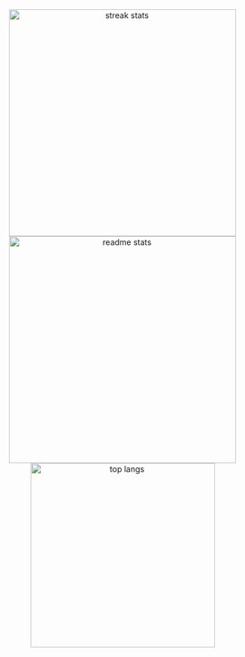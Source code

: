 <div align=center>
  <img width=400 src="https://github-readme-streak-stats-salesp07.vercel.app/?user=OuOSama&count_private=true&theme=react&border_radius=20" alt="streak stats"/>
  <img width=400 src="https://github-readme-stats-salesp07.vercel.app/api?username=OuOSama&count_private=true&show_icons=true&theme=react&rank_icon=github&border_radius=20" alt="readme stats" />

  <img width=325 align="center" src="https://github-readme-stats-salesp07.vercel.app/api/top-langs/?username=OuOSama&hide=HTML&langs_count=8&layout=compact&theme=react&border_radius=20&size_weight=0.5&count_weight=0.5&exclude_repo=github-readme-stats" alt="top langs" />
</div>

